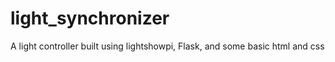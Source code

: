 # light_synchronizer
A light controller built using lightshowpi, Flask, and some basic html and css
